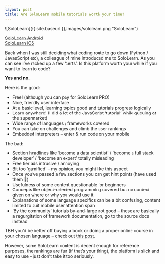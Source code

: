 ```yaml
---
layout: post
title: Are SoloLearn mobile tutorials worth your time?
---
```


![SoloLearn]({{ site.baseurl }}/images/sololearn.png "SoloLearn")

[SoloLearn Android](https://play.google.com/store/apps/details?id=com.sololearn&hl=en_GB)     
[SoloLearn iOS](https://apps.apple.com/us/app/sololearn-learn-to-code/id1210079064)

Back when I was still deciding what coding route to go down (Python / JavasScript etc), a colleague of mine introduced me to SoloLearn.  As you can see I’ve racked up a few ‘certs’.
Is this platform worth your while if you want to learn to code?

**Yes and no.**

Here is the good:
* Free! (although you can pay for SoloLearn PRO)
* Nice, friendly user interface
* At a basic level, learning topics good and tutorials progress logically
* Learn anywhere!  (I did a lot of the JavaScript ‘tutorial’ while queuing at the supermarket)
* Wide range of languages / frameworks covered
* You can take on challenges and climb the user rankings
* Embedded interpreters – enter & run code on your mobile

The bad:
* Section headlines like ‘become a data scientist’ / ‘become a full stack developer’ / ‘become an expert’ totally misleading
* Free tier ads intrusive / annoying
* Bit too ‘gamified’ – my opinion, you might like this aspect
* Once you’ve passed a few sections you can get hint points (have used them 😬)
* Usefulness of some content questionable for beginners
* Concepts like object-oriented programming covered but no context given on where or why you would use it
* Explanations of some language specifics can be a bit confusing, content limited to suit mobile user attention span
* ‘By the community’ tutorials by-and-large not good – these are basically a regurgitation of framework documentation, go to the source docs instead

TBH you’d be better off buying a book or doing a proper online course in your chosen language – check out [this post](https://john-e-davidson72.github.io/my_website/blog-up/).

However, some SoloLearn content is decent enough for reference purposes, the rankings are fun (if that’s your thing), the platform is slick and easy to use - 
just don’t take it too seriously.
